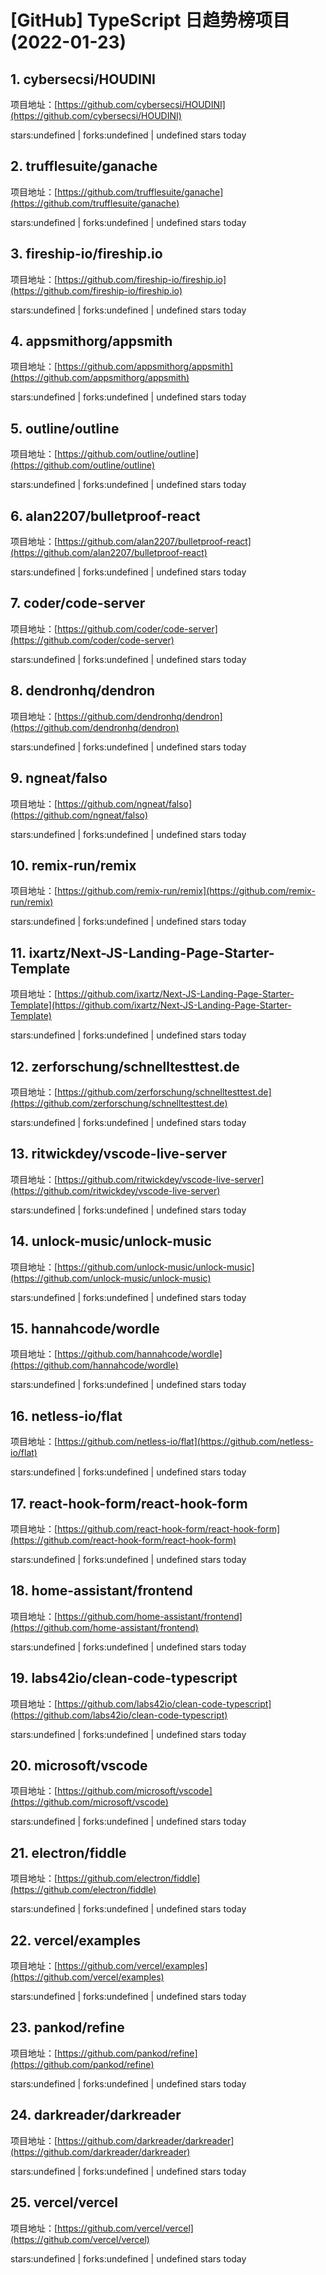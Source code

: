 # [GitHub] TypeScript 日趋势榜项目(2022-01-23)

## 1. cybersecsi/HOUDINI 

项目地址：[https://github.com/cybersecsi/HOUDINI](https://github.com/cybersecsi/HOUDINI)

stars:undefined | forks:undefined | undefined stars today 



## 2. trufflesuite/ganache 

项目地址：[https://github.com/trufflesuite/ganache](https://github.com/trufflesuite/ganache)

stars:undefined | forks:undefined | undefined stars today 



## 3. fireship-io/fireship.io 

项目地址：[https://github.com/fireship-io/fireship.io](https://github.com/fireship-io/fireship.io)

stars:undefined | forks:undefined | undefined stars today 



## 4. appsmithorg/appsmith 

项目地址：[https://github.com/appsmithorg/appsmith](https://github.com/appsmithorg/appsmith)

stars:undefined | forks:undefined | undefined stars today 



## 5. outline/outline 

项目地址：[https://github.com/outline/outline](https://github.com/outline/outline)

stars:undefined | forks:undefined | undefined stars today 



## 6. alan2207/bulletproof-react 

项目地址：[https://github.com/alan2207/bulletproof-react](https://github.com/alan2207/bulletproof-react)

stars:undefined | forks:undefined | undefined stars today 



## 7. coder/code-server 

项目地址：[https://github.com/coder/code-server](https://github.com/coder/code-server)

stars:undefined | forks:undefined | undefined stars today 



## 8. dendronhq/dendron 

项目地址：[https://github.com/dendronhq/dendron](https://github.com/dendronhq/dendron)

stars:undefined | forks:undefined | undefined stars today 



## 9. ngneat/falso 

项目地址：[https://github.com/ngneat/falso](https://github.com/ngneat/falso)

stars:undefined | forks:undefined | undefined stars today 



## 10. remix-run/remix 

项目地址：[https://github.com/remix-run/remix](https://github.com/remix-run/remix)

stars:undefined | forks:undefined | undefined stars today 



## 11. ixartz/Next-JS-Landing-Page-Starter-Template 

项目地址：[https://github.com/ixartz/Next-JS-Landing-Page-Starter-Template](https://github.com/ixartz/Next-JS-Landing-Page-Starter-Template)

stars:undefined | forks:undefined | undefined stars today 



## 12. zerforschung/schnelltesttest.de 

项目地址：[https://github.com/zerforschung/schnelltesttest.de](https://github.com/zerforschung/schnelltesttest.de)

stars:undefined | forks:undefined | undefined stars today 



## 13. ritwickdey/vscode-live-server 

项目地址：[https://github.com/ritwickdey/vscode-live-server](https://github.com/ritwickdey/vscode-live-server)

stars:undefined | forks:undefined | undefined stars today 



## 14. unlock-music/unlock-music 

项目地址：[https://github.com/unlock-music/unlock-music](https://github.com/unlock-music/unlock-music)

stars:undefined | forks:undefined | undefined stars today 



## 15. hannahcode/wordle 

项目地址：[https://github.com/hannahcode/wordle](https://github.com/hannahcode/wordle)

stars:undefined | forks:undefined | undefined stars today 



## 16. netless-io/flat 

项目地址：[https://github.com/netless-io/flat](https://github.com/netless-io/flat)

stars:undefined | forks:undefined | undefined stars today 



## 17. react-hook-form/react-hook-form 

项目地址：[https://github.com/react-hook-form/react-hook-form](https://github.com/react-hook-form/react-hook-form)

stars:undefined | forks:undefined | undefined stars today 



## 18. home-assistant/frontend 

项目地址：[https://github.com/home-assistant/frontend](https://github.com/home-assistant/frontend)

stars:undefined | forks:undefined | undefined stars today 



## 19. labs42io/clean-code-typescript 

项目地址：[https://github.com/labs42io/clean-code-typescript](https://github.com/labs42io/clean-code-typescript)

stars:undefined | forks:undefined | undefined stars today 



## 20. microsoft/vscode 

项目地址：[https://github.com/microsoft/vscode](https://github.com/microsoft/vscode)

stars:undefined | forks:undefined | undefined stars today 



## 21. electron/fiddle 

项目地址：[https://github.com/electron/fiddle](https://github.com/electron/fiddle)

stars:undefined | forks:undefined | undefined stars today 



## 22. vercel/examples 

项目地址：[https://github.com/vercel/examples](https://github.com/vercel/examples)

stars:undefined | forks:undefined | undefined stars today 



## 23. pankod/refine 

项目地址：[https://github.com/pankod/refine](https://github.com/pankod/refine)

stars:undefined | forks:undefined | undefined stars today 



## 24. darkreader/darkreader 

项目地址：[https://github.com/darkreader/darkreader](https://github.com/darkreader/darkreader)

stars:undefined | forks:undefined | undefined stars today 



## 25. vercel/vercel 

项目地址：[https://github.com/vercel/vercel](https://github.com/vercel/vercel)

stars:undefined | forks:undefined | undefined stars today 



